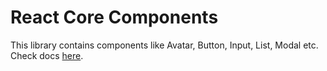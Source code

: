 # React Core Components

This library contains components like Avatar, Button, Input, List, Modal etc. Check docs [here](https://medly.github.io/medly-components).
